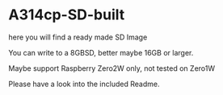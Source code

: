 # A314cp-SD-built
here you will find a ready made SD Image

You can write to a 8GBSD, better maybe 16GB or larger.

Maybe support Raspberry Zero2W only, not tested on Zero1W

Please have a look into the included Readme.
